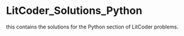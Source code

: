 # LitCoder_Solutions_Python
this contains the solutions for the Python section of LitCoder problems.
